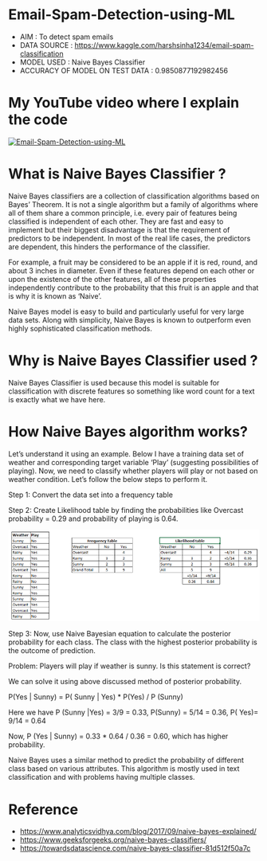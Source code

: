 # Email-Spam-Detection-using-ML

* AIM : To detect spam emails
* DATA SOURCE : https://www.kaggle.com/harshsinha1234/email-spam-classification
* MODEL USED : Naive Bayes Classifier
* ACCURACY OF MODEL ON TEST DATA : 0.9850877192982456

# My YouTube video where I explain the code 

[![Email-Spam-Detection-using-ML](https://img.youtube.com/vi/Mz8OuK3Qf3I/0.jpg)](https://www.youtube.com/watch?v=Mz8OuK3Qf3I)

# What is Naive Bayes Classifier ?
Naive Bayes classifiers are a collection of classification algorithms based on Bayes’ Theorem. It is not a single algorithm but a family of algorithms where all of them share a common principle, i.e. every pair of features being classified is independent of each other. They are fast and easy to implement but their biggest disadvantage is that the requirement of predictors to be independent. In most of the real life cases, the predictors are dependent, this hinders the performance of the classifier. 

For example, a fruit may be considered to be an apple if it is red, round, and about 3 inches in diameter. Even if these features depend on each other or upon the existence of the other features, all of these properties independently contribute to the probability that this fruit is an apple and that is why it is known as ‘Naive’.

Naive Bayes model is easy to build and particularly useful for very large data sets. Along with simplicity, Naive Bayes is known to outperform even highly sophisticated classification methods.

# Why is Naive Bayes Classifier used ?
Naive Bayes Classifier is used because this model is suitable for classification with discrete features so something like word count for a text is exactly what we have here.

# How Naive Bayes algorithm works?
Let’s understand it using an example. Below I have a training data set of weather and corresponding target variable ‘Play’ (suggesting possibilities of playing). Now, we need to classify whether players will play or not based on weather condition. Let’s follow the below steps to perform it.

Step 1: Convert the data set into a frequency table

Step 2: Create Likelihood table by finding the probabilities like Overcast probability = 0.29 and probability of playing is 0.64.

![naive bayes, probability, example](https://github.com/NeerajHazarika/Email-Spam-Detection-using-ML/blob/main/READ%20ME%20IMG/Bayes_41.png)

Step 3: Now, use Naive Bayesian equation to calculate the posterior probability for each class. The class with the highest posterior probability is the outcome of prediction.

Problem: Players will play if weather is sunny. Is this statement is correct?

We can solve it using above discussed method of posterior probability.

P(Yes | Sunny) = P( Sunny | Yes) * P(Yes) / P (Sunny)

Here we have P (Sunny |Yes) = 3/9 = 0.33, P(Sunny) = 5/14 = 0.36, P( Yes)= 9/14 = 0.64

Now, P (Yes | Sunny) = 0.33 * 0.64 / 0.36 = 0.60, which has higher probability.

Naive Bayes uses a similar method to predict the probability of different class based on various attributes. This algorithm is mostly used in text classification and with problems having multiple classes.

# Reference

* https://www.analyticsvidhya.com/blog/2017/09/naive-bayes-explained/
* https://www.geeksforgeeks.org/naive-bayes-classifiers/
* https://towardsdatascience.com/naive-bayes-classifier-81d512f50a7c

